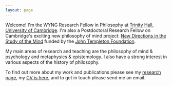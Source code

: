 ```yaml
---
layout: page
---
```


Welcome! I'm the WYNG Research Fellow in Philosophy at [Trinity Hall](http://www.trinhall.cam.ac.uk), [University of Cambridge](http://www.cam.ac.uk). I'm also a Postdoctoral Research Fellow on Cambridge's exciting new philosophy of mind project: [New Directions in the Study of the Mind](http://www.newdirectionsproject.com) funded by the [John Templeton Foundation](http://www.templeton.org/).

My main areas of research and teaching are the philosophy of mind & psychology and metaphysics & epistemology. I also have a strong interest in various aspects of the history of philosophy.

To find out more about my work and publications please see my [research page](http:\\craigafrench.github.io/research), my [CV is here](https://dl.dropboxusercontent.com/u/3913409/Site%20Content/CraigFrenchCV.pdf), and to get in touch please send me an email.